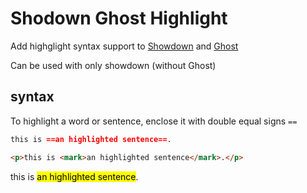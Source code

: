 # Shodown Ghost Highlight

Add highglight syntax support to [Showdown][] and [Ghost][]

Can be used with only showdown (without Ghost)

## syntax

To highlight a word or sentence, enclose it with double equal signs `==`

```md
this is ==an highlighted sentence==.
```

```html
<p>this is <mark>an highlighted sentence</mark>.</p>
```

<p>this is <mark>an highlighted sentence</mark>.</p>

[Showdown]: http://showdownjs.github.io/showdown/
[Ghost]: https://ghost.org/
